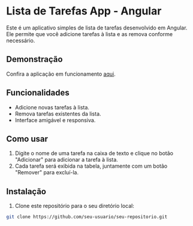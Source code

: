 # Lista de Tarefas App - Angular

Este é um aplicativo simples de lista de tarefas desenvolvido em Angular. Ele permite que você adicione tarefas à lista e as remova conforme necessário.

## Demonstração

Confira a aplicação em funcionamento [aqui](https://to-do-list-angular-beryl.vercel.app/).

## Funcionalidades

- Adicione novas tarefas à lista.
- Remova tarefas existentes da lista.
- Interface amigável e responsiva.

## Como usar

1. Digite o nome de uma tarefa na caixa de texto e clique no botão "Adicionar" para adicionar a tarefa à lista.
2. Cada tarefa será exibida na tabela, juntamente com um botão "Remover" para excluí-la.

## Instalação

1. Clone este repositório para o seu diretório local:

```bash
git clone https://github.com/seu-usuario/seu-repositorio.git

